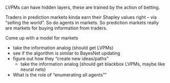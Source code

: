 
LVPMs can have hidden layers, these are trained by the action of betting.

Traders in prediction markets kinda earn their Shapley values right – via “selling the world”. So do agents in markets. So prediction markets really are markets for buying information from traders.

Come up with a model for markets
* take the information analog (should get LVPMs)
* see if the algorithm is similar to BayesNet updating
* figure out how they “create new ideas/paths”
	* take the information analog (should get blackbox LVPMs, maybe like neural nets)
* What is the role of “enumerating all agents””
